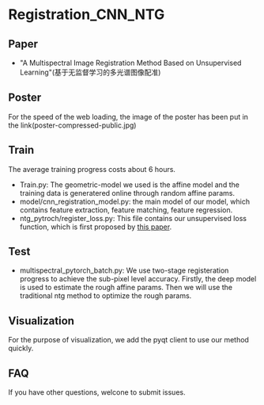 # Registration_CNN_NTG

## Paper
- "A Multispectral Image Registration Method Based on Unsupervised Learning"(基于无监督学习的多光谱图像配准)

## Poster
For the speed of the web loading, the image of the poster has been put in the link(poster-compressed-public.jpg)

## Train
The average training progress costs about 6 hours.
- Train.py: The geometric-model we used is the affine model and the training data is generatered online through random affine params.
- model/cnn_registration_model.py: the main model of our model, which contains feature extraction, feature matching, feature regression.
- ntg_pytroch/register_loss.py: This file contains our unsupervised loss function, which is first proposed by [this paper](https://www.researchgate.net/publication/321231034_Normalized_Total_Gradient_A_New_Measure_for_Multispectral_Image_Registration).

## Test
- multispectral_pytorch_batch.py: We use two-stage registeration progress to achieve the sub-pixel level accuracy. Firstly, the deep model is used to estimate the rough affine params. Then we will use the traditional ntg method to optimize the rough params.

## Visualization
For the purpose of visualization, we add the pyqt client to use our method quickly.

## FAQ
If you have other questions, welcone to submit issues.
